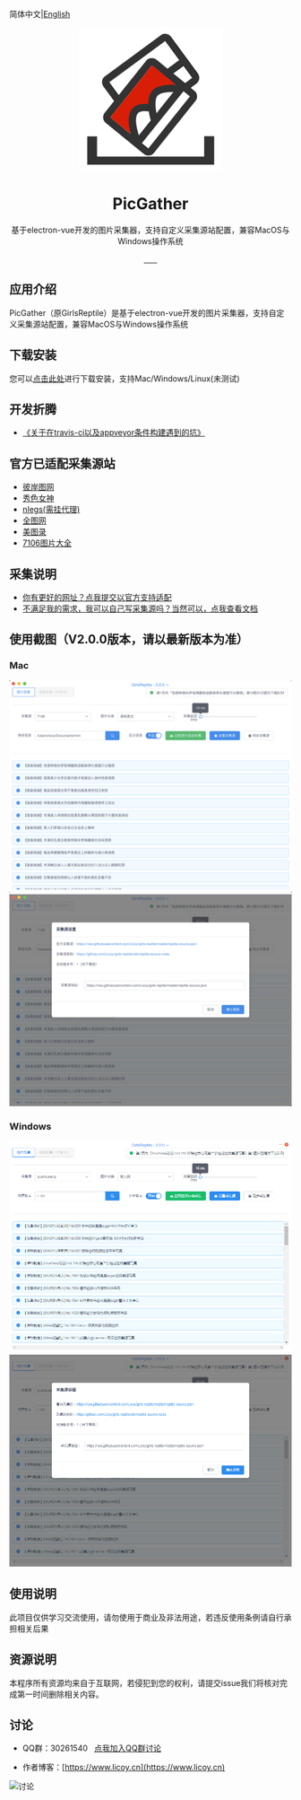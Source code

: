 简体中文|[English](./README_EN.md)
<div align="center">
    <img src="./build/icons/256x256.png" alt="">
    <h1>PicGather</h1>
    <p>基于electron-vue开发的图片采集器，支持自定义采集源站配置，兼容MacOS与Windows操作系统</p>
      <a href="https://travis-ci.org/Licoy/pic-gather/builds">
        <img src="https://img.shields.io/travis/Licoy/pic-gather?style=flat-square" alt="">
      </a>
        <a href="https://ci.appveyor.com/api/projects/status/yd6ksljlkrlmeucp/branch/master?svg=true">
            <img src="https://ci.appveyor.com/api/projects/status/yd6ksljlkrlmeucp?svg=true" alt="">
      </a>
      <a href="https://github.com/Licoy/pic-gather/releases">
        <img src="https://img.shields.io/github/downloads/Licoy/pic-gather/total.svg?style=flat-square" alt="">
      </a>
      <a href="https://github.com/Licoy/pic-gather/releases/latest">
        <img src="https://img.shields.io/github/release/Licoy/pic-gather.svg?style=flat-square" alt="">
      </a>
    <a href="https://github.com/Licoy/pic-gather/issues">
        <img src="https://img.shields.io/github/issues/Licoy/pic-gather.svg" alt="">
      </a>
    <a href="https://github.com/Licoy/pic-gather/pulls">
        <img src="https://img.shields.io/github/issues-pr/Licoy/pic-gather.svg" alt="">
      </a>
    <a href="https://github.com/Licoy">
        <img src="https://img.shields.io/badge/author-Licoy-ff69b4.svg" alt="">
      </a>
</div>

## 应用介绍
PicGather（原GirlsReptile）是基于electron-vue开发的图片采集器，支持自定义采集源站配置，兼容MacOS与Windows操作系统
## 下载安装
您可以[点击此处](https://github.com/Licoy/pic-gather/releases)进行下载安装，支持Mac/Windows/Linux(未测试)
## 开发折腾
- [《关于在travis-ci以及appveyor条件构建遇到的坑》](https://www.licoy.cn/3385.html)
## 官方已适配采集源站
- [彼岸图网](http://pic.netbian.com)
- [秀色女神](https://www.xsnvshen.com)
- [nlegs(需挂代理)](http://www.nlegs.com)
- [全图网](http://www.quantuwang.co/)
- [美图录](https://www.meitulu.com)
- [7106图片大全](https://www.7160.com/)
## 采集说明
- [你有更好的网址？点我提交以官方支持适配](https://github.com/Licoy/pic-gather/issues/new)
- [不满足我的需求，我可以自己写采集源吗？当然可以，点我查看文档](https://github.com/Licoy/pic-gather/wiki/reptile-source-rules)
## 使用截图（V2.0.0版本，请以最新版本为准）
### Mac
![mac](./docs/image/mac-1-2.0.0.png)
![mac](./docs/image/mac-2-2.0.0.png)
### Windows
![Windows](./docs/image/win-1-2.0.0.png)
![Windows](./docs/image/win-2-2.0.0.png)
## 使用说明
此项目仅供学习交流使用，请勿使用于商业及非法用途，若违反使用条例请自行承担相关后果
## 资源说明
本程序所有资源均来自于互联网，若侵犯到您的权利，请提交issue我们将核对完成第一时间删除相关内容。
## 讨论
- QQ群：30261540  &nbsp; [点我加入QQ群讨论](https://shang.qq.com/wpa/qunwpa?idkey=c3541f1d0dbe443456228e3aebf23f6795b614a94d5df6a32f0b2b1c759bb99b)

- 作者博客：[https://www.licoy.cn](https://www.licoy.cn)

![讨论](./docs/image/discuss.png)
